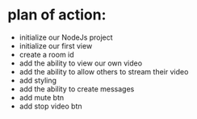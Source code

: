 # plan of action:

- initialize our NodeJs project
- initialize our first view
- create a room id
- add the ability to view our own video
- add the ability to allow others to stream their video
- add styling
- add the ability to create messages
- add mute btn
- add stop video btn